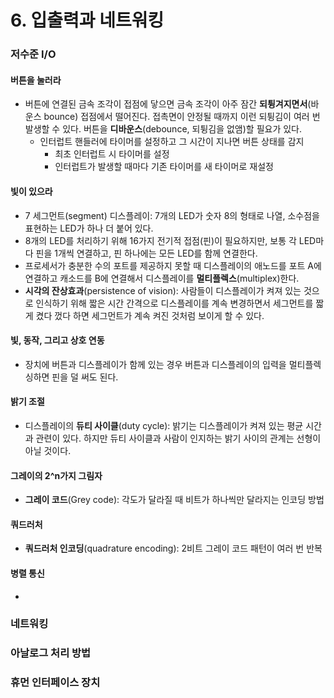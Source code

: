 # 6. 입출력과 네트워킹

### 저수준 I/O

#### 버튼을 눌러라

- 버튼에 연결된 금속 조각이 접점에 닿으면 금속 조각이 아주 잠간 **되튕겨지면서**(바운스 bounce) 접점에서 떨어진다. 접촉면이 안정될 때까지 이런 되튕김이 여러 번 발생할 수 있다. 버튼을 **디바운스**(debounce, 되튕김을 없앰)할 필요가 있다.
  - 인터럽트 핸들러에 타이머를 설정하고 그 시간이 지나면 버튼 상태를 감지
    - 최초 인터럽트 시 타이머를 설정
    - 인터럽트가 발생할 때마다 기존 타이머를 새 타이머로 재설정



#### 빛이 있으라

- 7 세그먼트(segment) 디스플레이: 7개의 LED가 숫자 8의 형태로 나열, 소수점을 표현하는 LED가 하나 더 붙어 있다.
- 8개의 LED를 처리하기 위해 16가지 전기적 접점(핀)이 필요하지만, 보통 각 LED마다 핀을 1개씩 연결하고, 핀 하나에는 모든 LED를 함께 연결한다.
- 프로세서가 충분한 수의 포트를 제공하지 못할 때 디스플레이의 애노드를 포트 A에 연결하고 캐소드를 B에 연결해서 디스플레이를 **멀티플렉스**(multiplex)한다.
- **시각의 잔상효과**(persistence of vision): 사람들이 디스플레이가 켜져 있는 것으로 인식하기 위해 짧은 시간 간격으로 디스플레이를 계속 변경하면서 세그먼트를 짧게 켰다 껐다 하면 세그먼트가 계속 켜진 것처럼 보이게 할 수 있다.



#### 빛, 동작, 그리고 상호 연동

- 장치에 버튼과 디스플레이가 함께 있는 경우 버튼과 디스플레이의 입력을 멀티플렉싱하면 핀을 덜 써도 된다.



#### 밝기 조절

- 디스플레이의 **듀티 사이클**(duty cycle): 밝기는 디스플레이가 켜져 있는 평균 시간과 관련이 있다. 하지만 듀티 사이클과 사람이 인지하는 밝기 사이의 관계는 선형이 아닐 것이다.



#### 그레이의 2^n가지 그림자

- **그레이 코드**(Grey code): 각도가 달라질 때 비트가 하나씩만 달라지는 인코딩 방법



#### 쿼드러처

- **쿼드러처 인코딩**(quadrature encoding): 2비트 그레이 코드 패턴이 여러 번 반복



#### 병렬 통신

- 



### 네트워킹

### 아날로그 처리 방법

### 휴먼 인터페이스 장치

